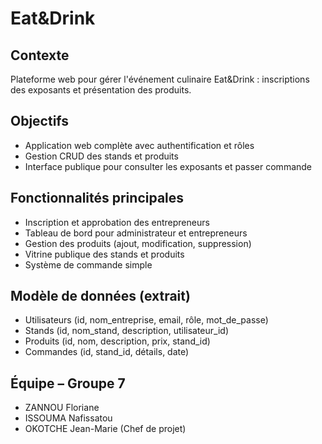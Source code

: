 # Eat&Drink

## Contexte  
Plateforme web pour gérer l'événement culinaire Eat&Drink : inscriptions des exposants et présentation des produits.

## Objectifs  
- Application web complète avec authentification et rôles  
- Gestion CRUD des stands et produits  
- Interface publique pour consulter les exposants et passer commande  

## Fonctionnalités principales  
- Inscription et approbation des entrepreneurs  
- Tableau de bord pour administrateur et entrepreneurs  
- Gestion des produits (ajout, modification, suppression)  
- Vitrine publique des stands et produits  
- Système de commande simple  

## Modèle de données (extrait)  
- Utilisateurs (id, nom_entreprise, email, rôle, mot_de_passe)  
- Stands (id, nom_stand, description, utilisateur_id)  
- Produits (id, nom, description, prix, stand_id)  
- Commandes (id, stand_id, détails, date)  

## Équipe – Groupe 7  
- ZANNOU Floriane  
- ISSOUMA Nafissatou  
- OKOTCHE Jean-Marie (Chef de projet)  

